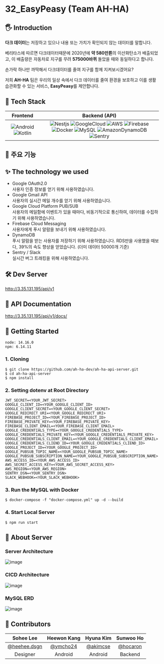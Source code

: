 # 32_EasyPeasy (Team AH-HA)

## 🖐 Introduction
**다크 데이터**는 저장하고 있으나 내용 또는 가치가 확인되지 않는 데이터를 말합니다.

베리타스에 따르면 다크데이터때문에 2020년에 **약 580만톤**의 이산화탄소가 배출되었고, 이 배출량은 자동차로 지구를 무려 **575000바퀴** 돌았을 때와 동일하다고 합니다.  

손가락 하나만 까딱해서 다크데이터를 줄여 지구를 함께 지켜보시겠어요?

저희 **AH-HA** 팀은 우리의 일상 속에서 다크 데이터를 줄여 환경을 보호하고 이를 생활습관화할 수 있는 서비스, **EasyPeasy**를 제안합나다.

## 🔨 Tech Stack

|         Frontend         |         Backend (API)         |         
| :----------------------: | :---------------------------: | 
| ![Android](https://img.shields.io/badge/Android-3DDC84?style=flat-square&logo=Android&logoColor=white) ![Kotlin](https://img.shields.io/badge/Kotlin-7F52FF?style=flat-square&logo=Kotlin&logoColor=white) | ![Nestjs](https://img.shields.io/badge/nestjs-white?style=flat-square&logo=nestjs&color=E0234E) ![GoogleCloud](https://img.shields.io/badge/GoogleCloud-4285F4?style=flat-square&logo=GoogleCloud&logoColor=white) ![AWS](https://img.shields.io/badge/AWS-232F3E?style=flat&logo=amazon-aws&logoColor=white) ![Firebase](https://img.shields.io/badge/Firebase-FFCA28?style=flat-square&logo=Firebase&logoColor=white) ![Docker](https://img.shields.io/badge/Docker-2496ED?style=flat-square&logo=Docker&logoColor=white) ![MySQL](https://img.shields.io/badge/MySQL-4479A1?style=flat-square&logo=MySQL&logoColor=white) ![AmazonDynamoDB](https://img.shields.io/badge/AmazonDynamoDB-4053D6?style=flat-square&logo=AmazonDynamoDB&logoColor=white) ![Sentry](https://img.shields.io/badge/Sentry-362D59?style=flat-square&logo=Sentry&logoColor=white)| 


## 🔖 주요 기능

## ✨ The technology we used
- Google OAuth2.0  
  사용자 인증 정보를 얻기 위해 사용하였습니다.
- Google Gmail API  
  사용자의 실시간 메일 개수를 얻기 위해 사용하였습니다.
- Google Cloud Platform PUB/SUB  
  사용자의 메일함에 이벤트가 있을 때마다, 비동기적으로 통신하여, 데이터를 수집하기 위해 사용하였습니다.
- Firebase Cloud Messaging  
  사용자에게 푸시 알람을 보내기 위해 사용하였습니다.
- DynamoDB  
  푸시 알람을 받는 사용자를 저장하기 위해 사용하였습니다. RDS만을 사용했을 때보다, 39%의 속도 향상을 얻었습니다. (더미 데이터 50000개 기준)
- Sentry / Slack  
  실시간 버그 트래킹을 위해 사용하였습니다.

## 🛠️ Dev Server
http://3.35.131.195/api/v1

## 📖 API Documentation
http://3.35.131.195/api/v1/docs/
 
## 🌱 Getting Started
`node: 14.16.0`  
`npm: 6.14.11`

### 1. Cloning
```
$ git clone https://github.com/ah-ha-dev/ah-ha-api-server.git
$ cd ah-ha-api-server
$ npm install
```

### 2. Setting dotenv at Root Directory
```
JWT_SECRET=<YOUR_JWT_SECRET>
GOOGLE_CLIENT_ID=<YOUR_GOOGLE_CLIENT_ID>
GOOGLE_CLIENT_SECRET=<YOUR_GOOGLE_CLIENT_SECRET>
GOOGLE_REDIRECT_URI=<YOUR_GOOGLE_REDIRECT_URI>
FIREBASE_PROJECT_ID=<YOUR_FIREBASE_PROJECT_ID>
FIREBASE_PRIVATE_KEY=<YOUR_FIREBASE_PRIVATE_KEY>
FIREBASE_CLIENT_EMAIL=<YOUR_FIREBASE_CLIENT_EMAIL>
GOOGLE_CREDENTIALS_TYPE=<YOUR_GOOGLE_CREDENTIALS_TYPE>
GOOGLE_CREDENTIALS_PRIVATE_KEY=<YOUR_GOOGLE_CREDENTIALS_PRIVATE_KEY>
GOOGLE_CREDENTIALS_CLIENT_EMAIL=<YOUR_GOOGLE_CREDENTIALS_CLIENT_EMAIL>
GOOGLE_CREDENTIALS_CLIEND_ID=<YOUR_GOOGLE_CREDENTIALS_CLIEND_ID>
GOOGLE_PROJECT_ID=<YOUR_GOOGLE_PROJECT_ID>
GOOGLE_PUBSUB_TOPIC_NAME=<YOUR_GOOGLE_PUBSUB_TOPIC_NAME>
GOOGLE_PUBSUB_SUBSCRIPTION_NAME=<YOUR_GOOGLE_PUBSUB_SUBSCRIPTION_NAME>
AWS_ACCESS_ID=<YOUR_AWS_ACCESS_ID>
AWS_SECRET_ACCESS_KEY=<YOUR_AWS_SECRET_ACCESS_KEY>
AWS_REGION=<YOUR_AWS_REGION>
SENTRY_DSN=<YOUR_SENTRY_DSN>
SLACK_WEBHOOK=<YOUR_SLACK_WEBHOOK>
```

### 3. Run the MySQL with Docker
```
$ docker-compose -f "docker-compose.yml" up -d --build                                   
```

### 4. Start Local Server
```
$ npm run start                         
```

## 🌸 About Server
### Server Architecture
![image](https://user-images.githubusercontent.com/66551410/152565647-551079d2-7643-4ac0-ba6e-28f02c7d96b9.png)

### CICD Architecture
![image](https://user-images.githubusercontent.com/66551410/152016992-cff6b052-35d7-416e-868c-b2702a3ef692.png)

### MySQL ERD
![image](https://user-images.githubusercontent.com/66551410/152563288-231e1ff3-1394-424e-8fe9-0a387324d730.png)

## 🌈 Contributors

| Sohee Lee | Heewon Kang | Hyuna Kim | Sunwoo Ho | 
| :----: | :----: | :----: |:----: 
| [@heehee.dsgn](https://www.instagram.com/heehee.dsgn/) | [@ymcho24](https://github.com/ymcho24) | [@akimcse](https://github.com/akimcse) | [@hocaron](https://github.com/hocaron) |
|Designer |Android |Android |Backend | 
